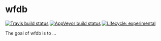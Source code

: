 
<!-- README.md is generated from README.Rmd. Please edit that file -->

# wfdb

<!-- badges: start -->

[![Travis build
status](https://travis-ci.org/iqis/wfdb.svg?branch=master)](https://travis-ci.org/iqis/wfdb)
[![AppVeyor build
status](https://ci.appveyor.com/api/projects/status/github/iqis/wfdb?branch=master&svg=true)](https://ci.appveyor.com/project/iqis/wfdb)
[![Lifecycle:
experimental](https://img.shields.io/badge/lifecycle-experimental-orange.svg)](https://www.tidyverse.org/lifecycle/#experimental)
<!-- badges: end -->

The goal of wfdb is to …
